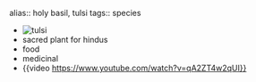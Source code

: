 alias:: holy basil, tulsi
tags:: species

- ![tulsi](https://peach-geographical-bat-397.mypinata.cloud/ipfs/QmNyNEy359JeR17cNY33bZ7bCjUaDSax6AuafNj8MX6srP)
- sacred plant for hindus
- food
- medicinal
- {{video https://www.youtube.com/watch?v=qA2ZT4w2qUI}}